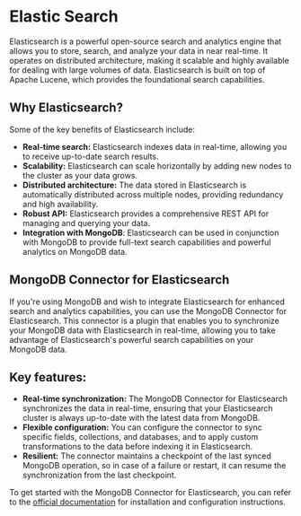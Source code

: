 # Elastic Search

Elasticsearch is a powerful open-source search and analytics engine that allows you to store, search, and analyze your data in near real-time. It operates on distributed architecture, making it scalable and highly available for dealing with large volumes of data. Elasticsearch is built on top of Apache Lucene, which provides the foundational search capabilities.

## Why Elasticsearch?

Some of the key benefits of Elasticsearch include:

- **Real-time search:** Elasticsearch indexes data in real-time, allowing you to receive up-to-date search results.
- **Scalability:** Elasticsearch can scale horizontally by adding new nodes to the cluster as your data grows.
- **Distributed architecture:** The data stored in Elasticsearch is automatically distributed across multiple nodes, providing redundancy and high availability.
- **Robust API:** Elasticsearch provides a comprehensive REST API for managing and querying your data.
- **Integration with MongoDB**: Elasticsearch can be used in conjunction with MongoDB to provide full-text search capabilities and powerful analytics on MongoDB data.

## MongoDB Connector for Elasticsearch

If you're using MongoDB and wish to integrate Elasticsearch for enhanced search and analytics capabilities, you can use the MongoDB Connector for Elasticsearch. This connector is a plugin that enables you to synchronize your MongoDB data with Elasticsearch in real-time, allowing you to take advantage of Elasticsearch's powerful search capabilities on your MongoDB data.

## Key features:

- **Real-time synchronization:** The MongoDB Connector for Elasticsearch synchronizes the data in real-time, ensuring that your Elasticsearch cluster is always up-to-date with the latest data from MongoDB.
- **Flexible configuration:** You can configure the connector to sync specific fields, collections, and databases, and to apply custom transformations to the data before indexing it in Elasticsearch.
- **Resilient:** The connector maintains a checkpoint of the last synced MongoDB operation, so in case of a failure or restart, it can resume the synchronization from the last checkpoint.

To get started with the MongoDB Connector for Elasticsearch, you can refer to the [official documentation](https://docs.mongodb.com/kafka-connector/current/kafka-elasticsearch-sink/) for installation and configuration instructions.